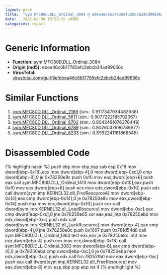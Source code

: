 ```yaml
---
layout: post
title:  "sym.MFC80D.DLL_Ordinal_3084 @ ebea46c6b17785efc2ebcb24ad99656c"
date:   2021-08-30 15:52:19 +0300
categories: report
---
```


# Generic Information
- **Function:** sym.MFC80D.DLL\_Ordinal\_3084
- **Origin (md5):** ebea46c6b17785efc2ebcb24ad99656c
- **VirusTotal:** [virustotal.com/gui/file/ebea46c6b17785efc2ebcb24ad99656c][virustotal_ref]



# Similar Functions

1. [sym.MFC80D.DLL\_Ordinal\_2199][similar_1_ref] (sim.: 0.9117347934482638)
2. [sym.MFC80D.DLL\_Ordinal\_5611][similar_2_ref] (sim.: 0.9077222185792367)
3. [sym.MFC80D.DLL\_Ordinal\_8702][similar_3_ref] (sim.: 0.9042461076376449)
4. [sym.MFC80D.DLL\_Ordinal\_6789][similar_4_ref] (sim.: 0.9026037696789677)
5. [sym.MFC80D.DLL\_Ordinal\_8233][similar_5_ref] (sim.: 0.8992241161866545)


# Disassembled Code

{% highlight nasm %}
push ebp
mov ebp,esp
sub esp,0x18
mov dword[ebp-0x18],ecx
mov dword[ebp-4],0
mov dword[ebp-0xc],0
cmp dword[ebp+8],0
je 0x78250e8c
push 0xf0
mov eax,dword[ebp+8]
push eax
call sym.MFC80D.DLL_Ordinal_1413
mov dword[ebp-0x10],eax
push 0xf0
mov ecx,dword[ebp+8]
push ecx
mov edx,dword[ebp-0x10]
push edx
call dword[sym.imp.KERNEL32.dll_FindResourceA]
mov dword[ebp-0x14],eax
cmp dword[ebp-0x14],0
je 0x78250e8c
mov eax,dword[ebp-0x14]
push eax
mov ecx,dword[ebp-0x10]
push ecx
call dword[sym.imp.KERNEL32.dll_LoadResource]
mov dword[ebp-0xc],eax
cmp dword[ebp-0xc],0
jne 0x78250e65
xor eax,eax
jmp 0x78250ebd
mov edx,dword[ebp-0xc]
push edx
call dword[sym.imp.KERNEL32.dll_LockResource]
mov dword[ebp-4],eax
cmp dword[ebp-4],0
jne 0x78250e8c
push 0x1007
push 0x781d54d8
call sym.MFC80D.DLL_Ordinal_1363
test eax,eax
je 0x78250e8c
int3 
mov ecx,dword[ebp-4]
push ecx
mov ecx,dword[ebp-0x18]
call sym.MFC80D.DLL_Ordinal_3083
mov dword[ebp-8],eax
cmp dword[ebp-4],0
je 0x78250eba
cmp dword[ebp-0xc],0
je 0x78250eba
mov edx,dword[ebp-0xc]
push edx
call fcn.78252fb0
mov eax,dword[ebp-0xc]
push eax
call dword[sym.imp.KERNEL32.dll_FreeResource]
mov eax,dword[ebp-8]
mov esp,ebp
pop ebp
ret 4
{% endhighlight %}


[similar_1_ref]: /report/sym.MFC80D.DLL_Ordinal_2199@ebea46c6b17785efc2ebcb24ad99656c
[similar_2_ref]: /report/sym.MFC80D.DLL_Ordinal_5611@ebea46c6b17785efc2ebcb24ad99656c
[similar_3_ref]: /report/sym.MFC80D.DLL_Ordinal_8702@ebea46c6b17785efc2ebcb24ad99656c
[similar_4_ref]: /report/sym.MFC80D.DLL_Ordinal_6789@ebea46c6b17785efc2ebcb24ad99656c
[similar_5_ref]: /report/sym.MFC80D.DLL_Ordinal_8233@ebea46c6b17785efc2ebcb24ad99656c
[virustotal_ref]: https://www.virustotal.com/gui/file/ebea46c6b17785efc2ebcb24ad99656c